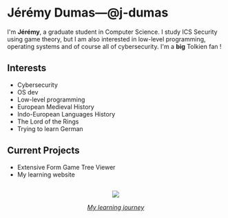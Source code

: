# Jérémy Dumas—@j-dumas

I'm **Jérémy**, a graduate student in Computer Science. I study ICS Security using game theory, but I am also interested in low-level programming, operating systems and of course all of cybersecurity. I'm a **big** Tolkien fan !

## Interests
- Cybersecurity
- OS dev
- Low-level programming
- European Medieval History
- Indo-European Languages History
- The Lord of the Rings
- Trying to learn German

## Current Projects
- Extensive Form Game Tree Viewer
- My learning website

##
<p align="center">
  <a href="https://skillicons.dev">
    <img src="https://skillicons.dev/icons?i=c,cpp,git,linux,neovim&perline=8" />
  </a>
</p>
<p align="center">
  <a href="https://j-dumas.github.io/learning-logs" alt="My site"><i>My learning journey</i></a>
</p>
